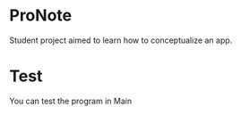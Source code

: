 # ProNote
Student project aimed to learn how to conceptualize an app. 

# Test

You can test the program in Main 
